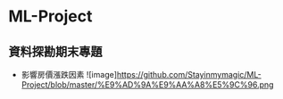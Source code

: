 # ML-Project
## 資料探勘期末專題

*  影響房價漲跌因素
![image]https://github.com/Stayinmymagic/ML-Project/blob/master/%E9%AD%9A%E9%AA%A8%E5%9C%96.png
